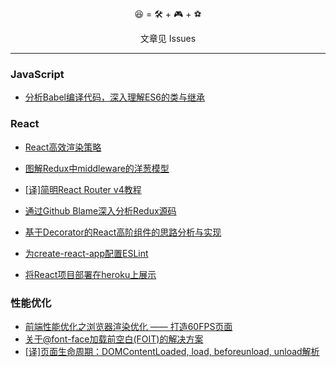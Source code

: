 <p align="center">😆 = 🛠 + 🎮 + ⚽️</p>
<p align="center">文章见 Issues</p>

---

### JavaScript

- [分析Babel编译代码，深入理解ES6的类与继承](https://github.com/fi3ework/blog/issues/13)

### React

- [React高效渲染策略](https://github.com/fi3ework/blog/issues/15)

- [图解Redux中middleware的洋葱模型](https://github.com/fi3ework/blog/issues/14)

- [\[译\]简明React Router v4教程](https://github.com/fi3ework/blog/issues/10)

- [通过Github Blame深入分析Redux源码](https://github.com/fi3ework/blog/issues/7)

- [基于Decorator的React高阶组件的思路分析与实现](https://github.com/fi3ework/blog/issues/6)

- [为create-react-app配置ESLint](https://github.com/fi3ework/blog/issues/5)

- [将React项目部署在heroku上展示](https://github.com/fi3ework/blog/issues/4)

### 性能优化

- [前端性能优化之浏览器渲染优化 —— 打造60FPS页面](https://github.com/fi3ework/blog/issues/9)
- [关于@font-face加载前空白(FOIT)的解决方案](https://github.com/fi3ework/blog/issues/8)
- [\[译\]页面生命周期：DOMContentLoaded, load, beforeunload, unload解析](https://github.com/fi3ework/blog/issues/3)


